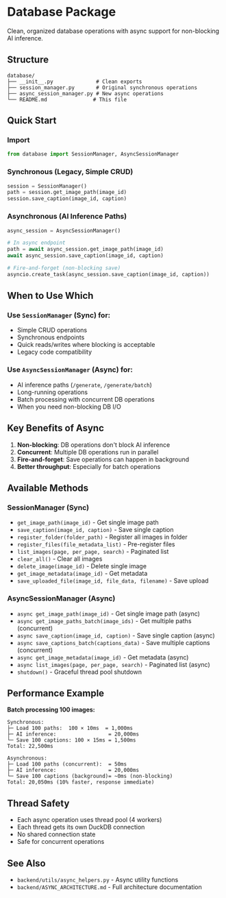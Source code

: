 # Database Package

Clean, organized database operations with async support for non-blocking AI inference.

## Structure

```
database/
├── __init__.py              # Clean exports
├── session_manager.py       # Original synchronous operations
├── async_session_manager.py # New async operations
└── README.md               # This file
```

## Quick Start

### Import
```python
from database import SessionManager, AsyncSessionManager
```

### Synchronous (Legacy, Simple CRUD)
```python
session = SessionManager()
path = session.get_image_path(image_id)
session.save_caption(image_id, caption)
```

### Asynchronous (AI Inference Paths)
```python
async_session = AsyncSessionManager()

# In async endpoint
path = await async_session.get_image_path(image_id)
await async_session.save_caption(image_id, caption)

# Fire-and-forget (non-blocking save)
asyncio.create_task(async_session.save_caption(image_id, caption))
```

## When to Use Which

### Use `SessionManager` (Sync) for:
- Simple CRUD operations
- Synchronous endpoints
- Quick reads/writes where blocking is acceptable
- Legacy code compatibility

### Use `AsyncSessionManager` (Async) for:
- AI inference paths (`/generate`, `/generate/batch`)
- Long-running operations
- Batch processing with concurrent DB operations
- When you need non-blocking DB I/O

## Key Benefits of Async

1. **Non-blocking**: DB operations don't block AI inference
2. **Concurrent**: Multiple DB operations run in parallel
3. **Fire-and-forget**: Save operations can happen in background
4. **Better throughput**: Especially for batch operations

## Available Methods

### SessionManager (Sync)
- `get_image_path(image_id)` - Get single image path
- `save_caption(image_id, caption)` - Save single caption
- `register_folder(folder_path)` - Register all images in folder
- `register_files(file_metadata_list)` - Pre-register files
- `list_images(page, per_page, search)` - Paginated list
- `clear_all()` - Clear all images
- `delete_image(image_id)` - Delete single image
- `get_image_metadata(image_id)` - Get metadata
- `save_uploaded_file(image_id, file_data, filename)` - Save upload

### AsyncSessionManager (Async)
- `async get_image_path(image_id)` - Get single image path (async)
- `async get_image_paths_batch(image_ids)` - Get multiple paths (concurrent)
- `async save_caption(image_id, caption)` - Save single caption (async)
- `async save_captions_batch(captions_data)` - Save multiple captions (concurrent)
- `async get_image_metadata(image_id)` - Get metadata (async)
- `async list_images(page, per_page, search)` - Paginated list (async)
- `shutdown()` - Graceful thread pool shutdown

## Performance Example

**Batch processing 100 images:**

```
Synchronous:
├─ Load 100 paths:  100 × 10ms  = 1,000ms
├─ AI inference:                 = 20,000ms
└─ Save 100 captions: 100 × 15ms = 1,500ms
Total: 22,500ms

Asynchronous:
├─ Load 100 paths (concurrent):  = 50ms
├─ AI inference:                 = 20,000ms
└─ Save 100 captions (background)= ~0ms (non-blocking)
Total: 20,050ms (10% faster, response immediate)
```

## Thread Safety

- Each async operation uses thread pool (4 workers)
- Each thread gets its own DuckDB connection
- No shared connection state
- Safe for concurrent operations

## See Also

- `backend/utils/async_helpers.py` - Async utility functions
- `backend/ASYNC_ARCHITECTURE.md` - Full architecture documentation

